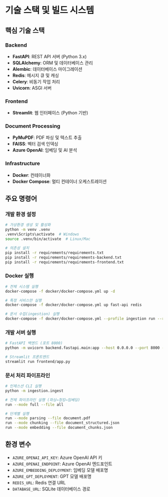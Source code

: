 # 기술 스택 및 빌드 시스템

## 핵심 기술 스택

### Backend
- **FastAPI**: REST API 서버 (Python 3.x)
- **SQLAlchemy**: ORM 및 데이터베이스 관리
- **Alembic**: 데이터베이스 마이그레이션
- **Redis**: 메시지 큐 및 캐싱
- **Celery**: 비동기 작업 처리
- **Uvicorn**: ASGI 서버

### Frontend
- **Streamlit**: 웹 인터페이스 (Python 기반)

### Document Processing
- **PyMuPDF**: PDF 파싱 및 텍스트 추출
- **FAISS**: 벡터 검색 인덱싱
- **Azure OpenAI**: 임베딩 및 AI 분석

### Infrastructure
- **Docker**: 컨테이너화
- **Docker Compose**: 멀티 컨테이너 오케스트레이션

## 주요 명령어

### 개발 환경 설정
```bash
# 가상환경 생성 및 활성화
python -m venv .venv
.venv\Scripts\activate  # Windows
source .venv/bin/activate  # Linux/Mac

# 의존성 설치
pip install -r requirements/requirements.txt
pip install -r requirements/requirements-backend.txt
pip install -r requirements/requirements-frontend.txt
```

### Docker 실행
```bash
# 전체 시스템 실행
docker-compose -f docker/docker-compose.yml up -d

# 특정 서비스만 실행
docker-compose -f docker/docker-compose.yml up fast-api redis

# 문서 수집(ingestion) 실행
docker-compose -f docker/docker-compose.yml --profile ingestion run --rm ingestion
```

### 개발 서버 실행
```bash
# FastAPI 백엔드 (포트 8000)
python -m uvicorn backend.fastapi.main:app --host 0.0.0.0 --port 8000 --reload

# Streamlit 프론트엔드
streamlit run frontend/app.py
```

### 문서 처리 파이프라인
```bash
# 인제스션 CLI 실행
python -m ingestion.ingest

# 전체 파이프라인 실행 (파싱→청킹→임베딩)
run --mode full --file all

# 단계별 실행
run --mode parsing --file document.pdf
run --mode chunking --file document_structured.json
run --mode embedding --file document_chunks.json
```

## 환경 변수
- `AZURE_OPENAI_API_KEY`: Azure OpenAI API 키
- `AZURE_OPENAI_ENDPOINT`: Azure OpenAI 엔드포인트
- `AZURE_EMBEDDING_DEPLOYMENT`: 임베딩 모델 배포명
- `AZURE_GPT_DEPLOYMENT`: GPT 모델 배포명
- `REDIS_URL`: Redis 연결 URL
- `DATABASE_URL`: SQLite 데이터베이스 경로